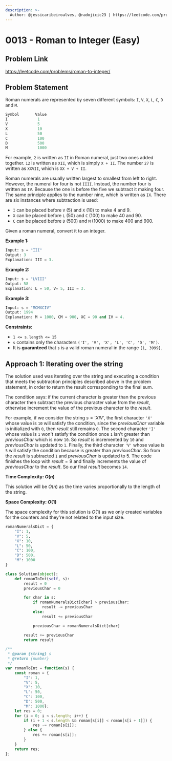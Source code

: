 ```yaml
---
description: >-
  Author: @jessicaribeiroalves, @radojicic23 | https://leetcode.com/problems/roman-to-integer/
---
```


# 0013 - Roman to Integer (Easy)

## Problem Link

<https://leetcode.com/problems/roman-to-integer/>

## Problem Statement

Roman numerals are represented by seven different symbols: `I`, `V`, `X`, `L`, `C`, `D` and `M`.

```Python
Symbol       Value
I             1
V             5
X             10
L             50
C             100
D             500
M             1000
```

For example, `2` is written as `II` in Roman numeral, just two ones added together. `12` is written as `XII`, which is simply `X + II`. The number `27` is written as `XXVII`, which is `XX + V + II`.

Roman numerals are usually written largest to smallest from left to right. However, the numeral for four is not `IIII`. Instead, the number four is written as `IV`. Because the one is before the five we subtract it making four. The same principle applies to the number nine, which is written as `IX`. There are six instances where subtraction is used:

- `I` can be placed before `V` (5) and `X` (10) to make 4 and 9.
- `X` can be placed before `L` (50) and `C` (100) to make 40 and 90.
- `C` can be placed before `D` (500) and `M` (1000) to make 400 and 900.

Given a roman numeral, convert it to an integer.

**Example 1:**

```Python
Input: s = "III"
Output: 3
Explanation: III = 3.
```

**Example 2:**

```Python
Input: s = "LVIII"
Output: 58
Explanation: L = 50, V= 5, III = 3.
```

**Example 3:**

```Python
Input: s = "MCMXCIV"
Output: 1994
Explanation: M = 1000, CM = 900, XC = 90 and IV = 4.
```

**Constraints:**

- `1 <= s.length <= 15`
- `s` contains only the characters `('I', 'V', 'X', 'L', 'C', 'D', 'M')`.
- It is **guaranteed** that `s` is a valid roman numeral in the range `[1, 3999]`.

## Approach 1: Iterating over the string

The solution used was iterating over the string and executing a condition that meets the subtraction principles described above in the problem statement, in order to return the result corresponding to the final sum.

The condition says: if the current character is greater than the previous character then subtract the previous character value from the $result$, otherwise increment the value of the previous character to the $result$.

For example, if we consider the string $s = 'XIV'$, the first character `'X'` whose value is `10` will satisfy the condition, since the $previousChar$ variable is initialized with `0`, then $result$ still remains `0`.
The second character `'I'` whose value is `1` won't satisfy the condition once `1` isn't greater than $previousChar$ which is now `10`. So $result$ is incremented by `10` and $previousChar$ is updated to `1`.
Finally, the third character `'V'` whose value is `5` will satisfy the condition because is greater than $previousChar$. So from the $result$ is subtracted `1` and $previousChar$ is updated to 5.
The code finishes the loop with $result = 9$ and finally increments the value of $previousChar$ to the $result$. So our final $result$ becomes `14`.

**Time Complexity: $O(n)$**

This solution will be $O(n)$ as the time varies proportionally to the length of the string.

**Space Complexity: $O(1)$**

The space complexity for this solution is $O(1)$ as we only created variables for the counters and they're not related to the input size.


<Tabs>
<TabItem value="py" label="Python">
<SolutionAuthor name="@jessicaribeiroalves"/>

```py
romanNumeralsDict = {
    "I": 1,
    "V": 5,
    "X": 10,
    "L": 50,
    "C": 100,
    "D": 500,
    "M": 1000
}

class Solution(object):    
    def romanToInt(self, s):
        result = 0
        previousChar = 0

        for char in s:
            if romanNumeralsDict[char] > previousChar:
                result -= previousChar
            else:
                result += previousChar

            previousChar = romanNumeralsDict[char]

        result += previousChar
        return result

```

</TabItem>

<TabItem value="js" label="JavaScript">
<SolutionAuthor name="@radojicic23"/>

```js
/**
 * @param {string} s
 * @return {number}
 */
var romanToInt = function(s) {
    const roman = {
        "I": 1, 
        "V": 5, 
        "X": 10, 
        "L": 50, 
        "C": 100, 
        "D": 500, 
        "M": 1000};
    let res = 0;
    for (i = 0; i < s.length; i++) {
        if (i + 1 < s.length && roman[s[i]] < roman[s[i + 1]]) {
            res -= roman[s[i]];
        } else {
            res += roman[s[i]];
        }
    }
    return res;
};
```

</TabItem>
</Tabs>
